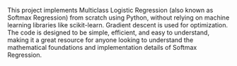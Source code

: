 This project implements Multiclass Logistic Regression (also known as Softmax Regression) from scratch using Python, without relying on machine learning libraries like scikit-learn. Gradient descent is used for optimization. The code is designed to be simple, efficient, and easy to understand, making it a great resource for anyone looking to understand the mathematical foundations and implementation details of Softmax Regression.
